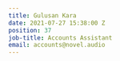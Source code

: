 ```yaml
---
title: Gulusan Kara
date: 2021-07-27 15:38:00 Z
position: 37
job-title: Accounts Assistant
email: accounts@novel.audio
---
```


